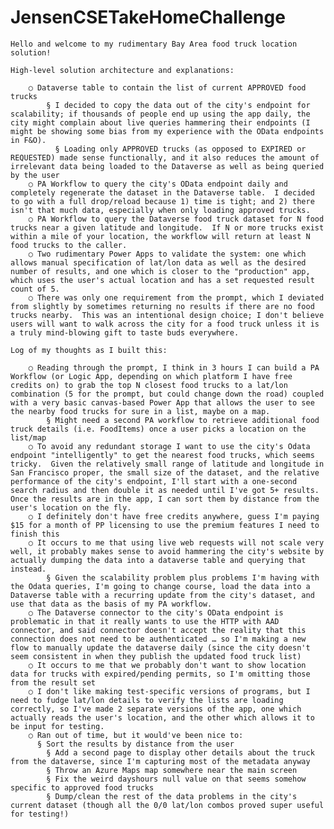 # JensenCSETakeHomeChallenge

	Hello and welcome to my rudimentary Bay Area food truck location solution!
	
	High-level solution architecture and explanations:
	
		○ Dataverse table to contain the list of current APPROVED food trucks
		    § I decided to copy the data out of the city's endpoint for scalability; if thousands of people end up using the app daily, the city might complain about live queries hammering their endpoints (I might be showing some bias from my experience with the OData endpoints in F&O).
			  § Loading only APPROVED trucks (as opposed to EXPIRED or REQUESTED) made sense functionally, and it also reduces the amount of irrelevant data being loaded to the Dataverse as well as being queried by the user
		○ PA Workflow to query the city's OData endpoint daily and completely regenerate the dataset in the Dataverse table.  I decided to go with a full drop/reload because 1) time is tight; and 2) there isn't that much data, especially when only loading approved trucks.
		○ PA Workflow to query the Dataverse food truck dataset for N food trucks near a given latitude and longitude.  If N or more trucks exist within a mile of your location, the workflow will return at least N food trucks to the caller.
		○ Two rudimentary Power Apps to validate the system: one which allows manual specification of lat/lon data as well as the desired number of results, and one which is closer to the "production" app, which uses the user's actual location and has a set requested result count of 5.
		○ There was only one requirement from the prompt, which I deviated from slightly by sometimes returning no results if there are no food trucks nearby.  This was an intentional design choice; I don't believe users will want to walk across the city for a food truck unless it is a truly mind-blowing gift to taste buds everywhere.

	Log of my thoughts as I built this:

		○ Reading through the prompt, I think in 3 hours I can build a PA Workflow (or Logic App, depending on which platform I have free credits on) to grab the top N closest food trucks to a lat/lon combination (5 for the prompt, but could change down the road) coupled with a very basic canvas-based Power App that allows the user to see the nearby food trucks for sure in a list, maybe on a map.
		    § Might need a second PA workflow to retrieve additional food truck details (i.e. FoodItems) once a user picks a location on the list/map
		○ To avoid any redundant storage I want to use the city's Odata endpoint "intelligently" to get the nearest food trucks, which seems tricky.  Given the relatively small range of latitude and longitude in San Francisco proper, the small size of the dataset, and the relative performance of the city's endpoint, I'll start with a one-second search radius and then double it as needed until I've got 5+ results.  Once the results are in the app, I can sort them by distance from the user's location on the fly.
		○ I definitely don't have free credits anywhere, guess I'm paying $15 for a month of PP licensing to use the premium features I need to finish this
		○ It occurs to me that using live web requests will not scale very well, it probably makes sense to avoid hammering the city's website by actually dumping the data into a dataverse table and querying that instead.
		    § Given the scalability problem plus problems I'm having with the Odata queries, I'm going to change course, load the data into a Dataverse table with a recurring update from the city's dataset, and use that data as the basis of my PA workflow.
		○ The Dataverse connector to the city's OData endpoint is problematic in that it really wants to use the HTTP with AAD connector, and said connector doesn't accept the reality that this connection does not need to be authenticated … so I'm making a new flow to manually update the dataverse daily (since the city doesn't seem consistent in when they publish the updated food truck list)
		○ It occurs to me that we probably don't want to show location data for trucks with expired/pending permits, so I'm omitting those from the result set
		○ I don't like making test-specific versions of programs, but I need to fudge lat/lon details to verify the lists are loading correctly, so I've made 2 separate versions of the app, one which actually reads the user's location, and the other which allows it to be input for testing.
		○ Ran out of time, but it would've been nice to:
		  § Sort the results by distance from the user
			§ Add a second page to display other details about the truck from the dataverse, since I'm capturing most of the metadata anyway
			§ Throw an Azure Maps map somewhere near the main screen
			§ Fix the weird dayshours null value on that seems somehow specific to approved food trucks
			§ Dump/clean the rest of the data problems in the city's current dataset (though all the 0/0 lat/lon combos proved super useful for testing!)
